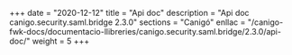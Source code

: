 +++
date        = "2020-12-12"
title       = "Api doc"
description = "Api doc canigo.security.saml.bridge 2.3.0"
sections    = "Canigó"
enllac		= "/canigo-fwk-docs/documentacio-llibreries/canigo.security.saml.bridge/2.3.0/api-doc/"
weight		= 5
+++
